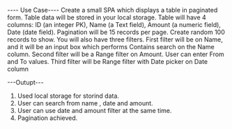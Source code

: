 
---- Use Case----
Create a small SPA which displays a table in paginated form. Table data will be stored in your local storage. Table will have 4 columns: ID (an integer PK), Name (a Text field), Amount (a numeric field), Date (date field). Pagination will be 15 records per page. Create random 100 records to show. You will also have three filters. First filter will be on Name, and it will be an input box which performs Contains search on the Name column. Second filter will be a Range filter on Amount. User can enter From and To values. Third filter will be Range filter with Date picker on Date column

---Outupt---
1. Used local storage for storind data.
2. User can search from name , date and amount.
3. User can use date and amount filter at the same time.
4. Pagination achieved.


